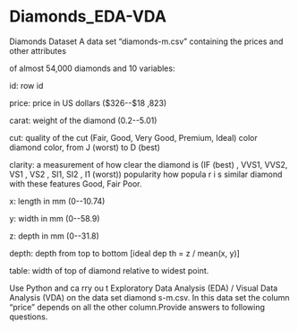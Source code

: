 # Diamonds_EDA-VDA

Diamonds Dataset
A data set “diamonds-m.csv” containing the prices and other attributes

of almost 54,000 diamonds and 10 variables:

id:  row id

price: price in US dollars (\$326--\$18 ,823)

carat: weight of the diamond (0.2--5.01)

cut: quality of the cut (Fair, Good, Very Good, Premium, Ideal) color diamond color, from J (worst) to D (best)

clarity: a measurement of how clear the diamond is (IF (best) , VVS1, VVS2, VS1 , VS2 , SI1, SI2 , I1 (worst)) 
popularity how popula r i s similar diamond with these features Good, Fair Poor.

x: length in mm (0--10.74)

y: width in mm (0--58.9)

z: depth in mm (0--31.8)

depth: depth from top to bottom [ideal dep th = z / mean(x, y)]

table: width of top of diamond relative to widest point.

Use Python and ca rry ou t Exploratory Data Analysis (EDA) / Visual
Data Analysis (VDA) on the data set diamond s-m.csv. In this data set
the column “price” depends on all the other column.Provide answers
to following questions.
